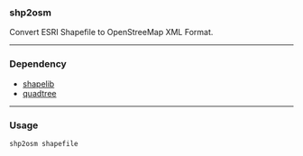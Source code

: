 ### shp2osm

Convert ESRI Shapefile to OpenStreeMap XML Format.

---

### Dependency

* [shapelib](http://shapelib.maptools.org)
* [quadtree](https://github.com/sw897/quadtree)


---

### Usage

```bash
shp2osm shapefile
```


